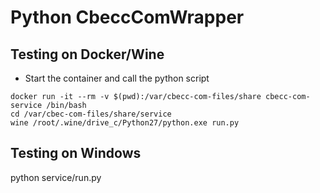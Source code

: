 
# Python CbeccComWrapper

## Testing on Docker/Wine

* Start the container and call the python script

```
docker run -it --rm -v $(pwd):/var/cbecc-com-files/share cbecc-com-service /bin/bash
cd /var/cbec-com-files/share/service
wine /root/.wine/drive_c/Python27/python.exe run.py
```

## Testing on Windows

python service/run.py


